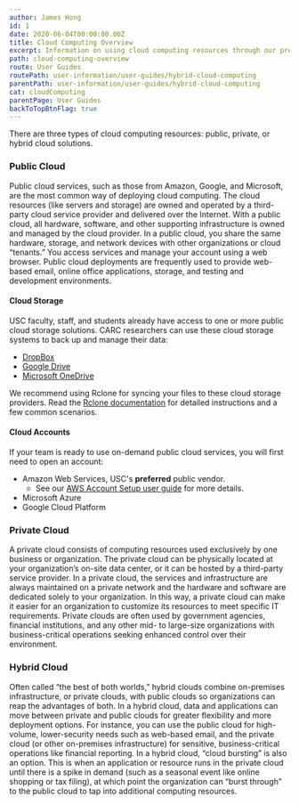 ```yaml
---
author: James Hong
id: 1
date: 2020-06-04T00:00:00.00Z
title: Cloud Computing Overview
excerpt: Information on using cloud computing resources through our preferred cloud providers.
path: cloud-computing-overview
route: User Guides
routePath: user-information/user-guides/hybrid-cloud-computing
parentPath: user-information/user-guides/hybrid-cloud-computing
cat: cloudComputing
parentPage: User Guides
backToTopBtnFlag: true
---
```


There are three types of cloud computing resources: public, private, or hybrid cloud solutions.

### Public Cloud

Public cloud services, such as those from Amazon, Google, and Microsoft, are the most common way of deploying cloud computing. The cloud resources (like servers and storage) are owned and operated by a third-party cloud service provider and delivered over the Internet. With a public cloud, all hardware, software, and other supporting infrastructure is owned and managed by the cloud provider. In a public cloud, you share the same hardware, storage, and network devices with other organizations or cloud “tenants.” You access services and manage your account using a web browser. Public cloud deployments are frequently used to provide web-based email, online office applications, storage, and testing and development environments.

#### Cloud Storage

USC faculty, staff, and students already have access to one or more public cloud storage solutions. CARC researchers can use these cloud storage systems to back up and manage their data:

* [DropBox](https://itservices.usc.edu/dropbox/)
* [Google Drive](https://itservices.usc.edu/googledrive/)
* [Microsoft OneDrive](https://itservices.usc.edu/office365/onedrive/)

We recommend using Rclone for syncing your files to these cloud storage providers.  Read the [Rclone documentation](https://rclone.org/docs/) for detailed instructions and a few common scenarios.

#### Cloud Accounts

If your team is ready to use on-demand public cloud services, you will first need to open an account:

* Amazon Web Services, USC's **preferred** public vendor.
  * See our [AWS Account Setup user guide](aws-account-setup) for more details.
* Microsoft Azure
* Google Cloud Platform

### Private Cloud

A private cloud consists of computing resources used exclusively by one business or organization. The private cloud can be physically located at your organization’s on-site data center, or it can be hosted by a third-party service provider. In a private cloud, the services and infrastructure are always maintained on a private network and the hardware and software are dedicated solely to your organization. In this way, a private cloud can make it easier for an organization to customize its resources to meet specific IT requirements. Private clouds are often used by government agencies, financial institutions, and any other mid- to large-size organizations with business-critical operations seeking enhanced control over their environment.

### Hybrid Cloud

Often called “the best of both worlds,” hybrid clouds combine on-premises infrastructure, or private clouds, with public clouds so organizations can reap the advantages of both. In a hybrid cloud, data and applications can move between private and public clouds for greater flexibility and more deployment options. For instance, you can use the public cloud for high-volume, lower-security needs such as web-based email, and the private cloud (or other on-premises infrastructure) for sensitive, business-critical operations like financial reporting. In a hybrid cloud, “cloud bursting” is also an option. This is when an application or resource runs in the private cloud until there is a spike in demand (such as a seasonal event like online shopping or tax filing), at which point the organization can “burst through” to the public cloud to tap into additional computing resources.
